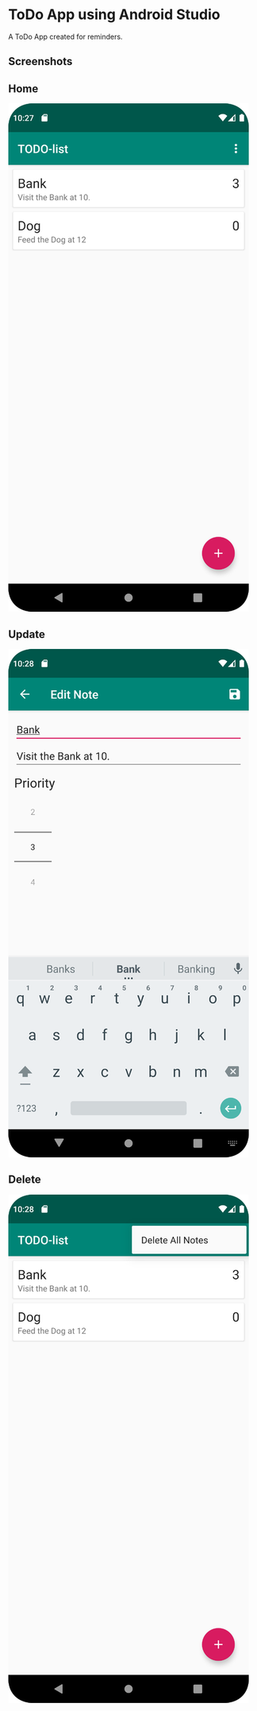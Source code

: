 
# ToDo App using Android Studio

A ToDo App created for reminders.


## Screenshots

## Home
![App Screenshot](https://github.com/ApilParajuli/ToDO-App/blob/master/Screenshots/home.png?raw=true)

## Update
![App Screenshot](https://github.com/ApilParajuli/ToDO-App/blob/master/Screenshots/update.png?raw=true)


## Delete
![App Screenshot](https://github.com/ApilParajuli/ToDO-App/blob/master/Screenshots/delete.png?raw=true)

